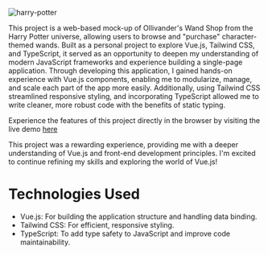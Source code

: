![harry-potter](https://github.com/user-attachments/assets/f8da722e-983d-41bd-a29f-51e4162fb4d5)

This project is a web-based mock-up of Ollivander's Wand Shop from the Harry Potter universe, allowing users to browse and "purchase" character-themed wands. Built as a personal project to explore Vue.js, Tailwind CSS, and TypeScript, it served as an opportunity to deepen my understanding of modern JavaScript frameworks and experience building a single-page application. Through developing this application, I gained hands-on experience with Vue.js components, enabling me to modularize, manage, and scale each part of the app more easily. Additionally, using Tailwind CSS streamlined responsive styling, and incorporating TypeScript allowed me to write cleaner, more robust code with the benefits of static typing.

Experience the features of this project directly in the browser by visiting the live demo [here](https://silver-donut-652cbe.netlify.app/)


This project was a rewarding experience, providing me with a deeper understanding of Vue.js and front-end development principles. I'm excited to continue refining my skills and exploring the world of Vue.js!

# Technologies Used
- Vue.js: For building the application structure and handling data binding.
- Tailwind CSS: For efficient, responsive styling.
- TypeScript: To add type safety to JavaScript and improve code maintainability.
